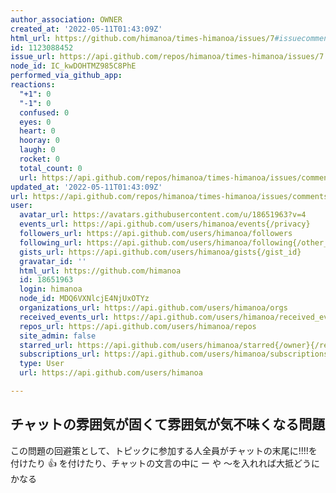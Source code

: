 ```yaml
---
author_association: OWNER
created_at: '2022-05-11T01:43:09Z'
html_url: https://github.com/himanoa/times-himanoa/issues/7#issuecomment-1123088452
id: 1123088452
issue_url: https://api.github.com/repos/himanoa/times-himanoa/issues/7
node_id: IC_kwDOHTMZ985C8PhE
performed_via_github_app: 
reactions:
  "+1": 0
  "-1": 0
  confused: 0
  eyes: 0
  heart: 0
  hooray: 0
  laugh: 0
  rocket: 0
  total_count: 0
  url: https://api.github.com/repos/himanoa/times-himanoa/issues/comments/1123088452/reactions
updated_at: '2022-05-11T01:43:09Z'
url: https://api.github.com/repos/himanoa/times-himanoa/issues/comments/1123088452
user:
  avatar_url: https://avatars.githubusercontent.com/u/18651963?v=4
  events_url: https://api.github.com/users/himanoa/events{/privacy}
  followers_url: https://api.github.com/users/himanoa/followers
  following_url: https://api.github.com/users/himanoa/following{/other_user}
  gists_url: https://api.github.com/users/himanoa/gists{/gist_id}
  gravatar_id: ''
  html_url: https://github.com/himanoa
  id: 18651963
  login: himanoa
  node_id: MDQ6VXNlcjE4NjUxOTYz
  organizations_url: https://api.github.com/users/himanoa/orgs
  received_events_url: https://api.github.com/users/himanoa/received_events
  repos_url: https://api.github.com/users/himanoa/repos
  site_admin: false
  starred_url: https://api.github.com/users/himanoa/starred{/owner}{/repo}
  subscriptions_url: https://api.github.com/users/himanoa/subscriptions
  type: User
  url: https://api.github.com/users/himanoa

---
```

## チャットの雰囲気が固くて雰囲気が気不味くなる問題

この問題の回避策として、トピックに参加する人全員がチャットの末尾に!!!!を付けたり 👍 を付けたり、チャットの文言の中に ー や ～を入れれば大抵どうにかなる